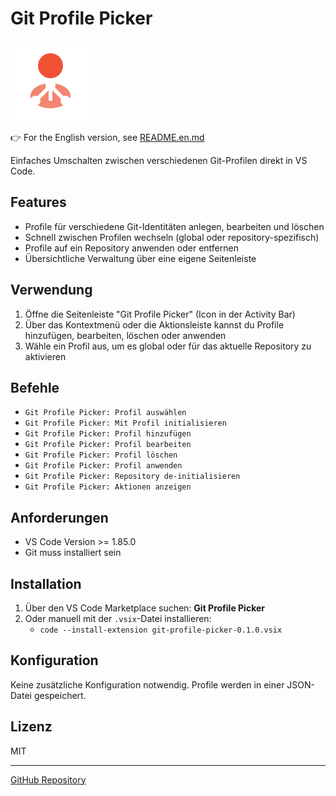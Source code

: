 # Git Profile Picker

![Icon](resources/icon.png)

👉 For the English version, see [README.en.md](README.en.md)

Einfaches Umschalten zwischen verschiedenen Git-Profilen direkt in VS Code.

## Features
- Profile für verschiedene Git-Identitäten anlegen, bearbeiten und löschen
- Schnell zwischen Profilen wechseln (global oder repository-spezifisch)
- Profile auf ein Repository anwenden oder entfernen
- Übersichtliche Verwaltung über eine eigene Seitenleiste

## Verwendung
1. Öffne die Seitenleiste "Git Profile Picker" (Icon in der Activity Bar)
2. Über das Kontextmenü oder die Aktionsleiste kannst du Profile hinzufügen, bearbeiten, löschen oder anwenden
3. Wähle ein Profil aus, um es global oder für das aktuelle Repository zu aktivieren

## Befehle
- `Git Profile Picker: Profil auswählen`
- `Git Profile Picker: Mit Profil initialisieren`
- `Git Profile Picker: Profil hinzufügen`
- `Git Profile Picker: Profil bearbeiten`
- `Git Profile Picker: Profil löschen`
- `Git Profile Picker: Profil anwenden`
- `Git Profile Picker: Repository de-initialisieren`
- `Git Profile Picker: Aktionen anzeigen`

## Anforderungen
- VS Code Version >= 1.85.0
- Git muss installiert sein

## Installation
1. Über den VS Code Marketplace suchen: **Git Profile Picker**
2. Oder manuell mit der `.vsix`-Datei installieren:
   - `code --install-extension git-profile-picker-0.1.0.vsix`

## Konfiguration
Keine zusätzliche Konfiguration notwendig. Profile werden in einer JSON-Datei gespeichert.

## Lizenz
MIT

---

[GitHub Repository](https://github.com/scorpion81/git-profile-picker)
